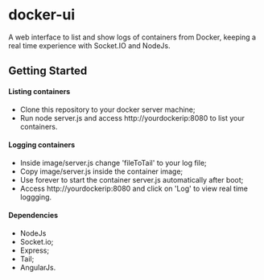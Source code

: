 # docker-ui
A web interface to list and show logs of containers from Docker, keeping a real time experience with Socket.IO and NodeJs.

## Getting Started

#### Listing containers

- Clone this repository to your docker server machine;
- Run node server.js and access http://yourdockerip:8080 to list your containers.

#### Logging containers

- Inside image/server.js change 'fileToTail' to your log file;
- Copy image/server.js inside the container image;
- Use forever to start the container server.js automatically after boot;
- Access http://yourdockerip:8080 and click on 'Log' to view real time loggging.

#### Dependencies

- NodeJs
- Socket.io;
- Express;
- Tail;
- AngularJs.
